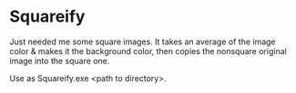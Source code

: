 # Squareify
Just needed me some square images. It takes an average of the image color & makes it the background color, then copies the nonsquare original image into the square one.

Use as Squareify.exe \<path to directory\>.
